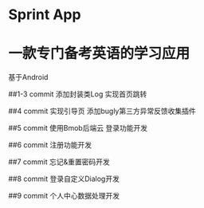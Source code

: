 # Sprint App
# 一款专门备考英语的学习应用
基于Android

##1-3 commit
添加封装类Log
实现首页跳转

##4 commit
实现引导页
添加bugly第三方异常反馈收集插件

##5 commit
使用Bmob后端云 登录功能开发

##6 commit
注册功能开发 

##7 commit
忘记&重置密码开发

##8 commit
登录自定义Dialog开发

##9 commit
个人中心数据处理开发
